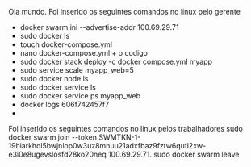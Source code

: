 Ola mundo.
Foi inserido os seguintes comandos no linux pelo gerente
- docker swarm ini --advertise-addr 100.69.29.71
- sudo docker ls
- touch docker-compose.yml
- nano docker-compose.yml   + o codigo
- sudo docker stack deploy -c docker compose.yml myapp
- sudo service scale myapp_web=5
- sudo docker node ls  
- sudo docker service ls
- sudo docker service ps myapp_web 
- docker logs 606f742457f7
-



Foi inserido os seguintes comandos no linux pelos trabalhadores
sudo docker swarm join --token SWMTKN-1-19hiarkhoi5bwjnlop0w3uz8mnuu21adxfbaz9fztw6quti2xw-e3i0e8ugevslosfd28ko20neq 100.69.29.71.
sudo docker swarm leave
